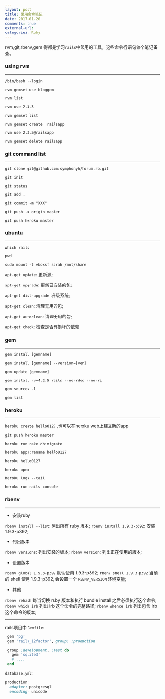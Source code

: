```yaml
---
layout: post
title: 常用命令笔记
date: 2017-01-20
comments: true
external-url:
categories: Ruby
---
```


rvm,git,rbenv,gem 得都是学习`rails`中常用的工具，这些命令行语句做个笔记备查。

### using rvm
---


`/bin/bash --login`

`rvm gemset use bloggem`

`rvm list`

`rvm use 2.3.3`

`rvm gemset list`

`rvm gemset create  railsapp`

`rvm use 2.3.3@railsapp`

`rvm gemset delete railsapp`

### git command list
---
`git clone git@github.com:symphonyh/forum.rb.git`

`git init`

`git status`

`git add .`

`git commit -m "XXX"`

`git push -u origin master`

`git push heroku master`



### ubuntu 
---
`which rails` 

`pwd`

`sudo mount -t vboxsf sarah /mnt/share` 

`apt-get update`: 更新源;

`apt-get upgrade`: 更新已安装的包;

`apt-get dist-upgrade` :升级系统;

`apt-get clean`: 清理无用的包;

`apt-get autoclean`: 清理无用的包;

`apt-get check`: 检查是否有损坏的依赖


### gem
---
`gem install [gemname]`

`gem install [gemname] --version=[ver]`

`gem update [gemname]`

`gem install -v=4.2.5 rails --no-rdoc --no-ri`

`gem sources -l`

`gem list`


### heroku
---

`heroku create hello0127` ,也可以在heroku web上建立新的app

`git push heroku master`

`heroku run rake db:migrate`

`heroku apps:rename hello0127`

`heroku hello0127`

`heroku open`

`heroku logs --tail`

`heroku run rails console`



### rbenv
---

- 安装ruby

`rbenv install --list`:   列出所有 ruby 版本;
`rbenv install 1.9.3-p392`:      安装 1.9.3-p392;

- 列出版本

`rbenv versions`:                列出安装的版本;
`rbenv version`:                 列出正在使用的版本;

- 设置版本

`rbenv global 1.9.3-p392`       默认使用 1.9.3-p392;
`rbenv shell 1.9.3-p392`        当前的 shell 使用 1.9.3-p392, 会设置一个 `RBENV_VERSION` 环境变量;

- 其他

`rbenv rehash`                  每当切换 ruby 版本和执行 bundle install 之后必须执行这个命令;
`rbenv which irb`               列出 irb 这个命令的完整路径;
`rbenv whence irb`              列出包含 irb 这个命令的版本;

---
 rails项目中 `Gemfile`:

```ruby
 gem 'pg'
 gem 'rails_12factor', group: :production

 group :development, :test do
   gem 'sqlite3'
   # ....
 end
 ```

 `database.yml`:

 ```ruby
 production:
   adapter: postgresql
   encoding: unicode
 ```